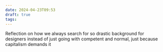 ```yaml
---
date: 2024-04-23T09:53
draft: true
tags:
---
```

Reflection on how we always search for so drastic background for designers instead of just going with competent and normal, just because capitalism demands it